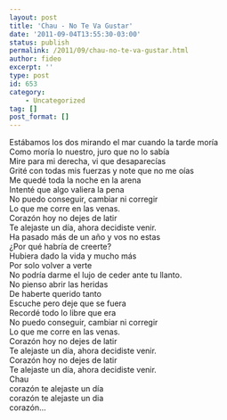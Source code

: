 ```yaml
---
layout: post
title: 'Chau - No Te Va Gustar'
date: '2011-09-04T13:55:30-03:00'
status: publish
permalink: /2011/09/chau-no-te-va-gustar.html
author: fideo
excerpt: ''
type: post
id: 653
category:
    - Uncategorized
tag: []
post_format: []
---
```

<font style="position: absolute;overflow: hidden;height: 0;width: 0">[свети мина](http://ikoni.eu/ikoni)</font>Estábamos los dos mirando el mar cuando la tarde moría  
Como moría lo nuestro, juro que no lo sabía  
Mire para mi derecha, vi que desaparecías  
Grité con todas mis fuerzas y note que no me oías  
Me quedé toda la noche en la arena  
Intenté que algo valiera la pena  
No puedo conseguir, cambiar ni corregir  
Lo que me corre en las venas.  
Corazón hoy no dejes de latir  
Te alejaste un día, ahora decidiste venir.  
Ha pasado más de un año y vos no estas  
¿Por qué habría de creerte?  
Hubiera dado la vida y mucho más  
Por solo volver a verte  
No podría darme el lujo de ceder ante tu llanto.  
No pienso abrir las heridas  
De haberte querido tanto  
Escuche pero deje que se fuera  
Recordé todo lo libre que era  
No puedo conseguir, cambiar ni corregir  
Lo que me corre en las venas.  
Corazón hoy no dejes de latir  
Te alejaste un día, ahora decidiste venir.  
Corazón hoy no dejes de latir  
Te alejaste un día, ahora decidiste venir.  
Chau  
corazón te alejaste un día  
corazón te alejaste un dia  
corazón…

